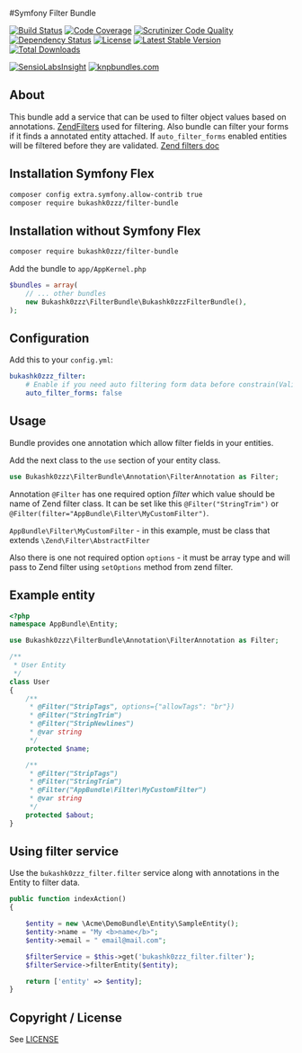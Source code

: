 #Symfony Filter Bundle

[![Build Status](https://img.shields.io/scrutinizer/build/g/Bukashk0zzz/FilterBundle.svg?style=flat-square)](https://travis-ci.org/Bukashk0zzz/FilterBundle)
[![Code Coverage](https://img.shields.io/codecov/c/github/Bukashk0zzz/FilterBundle.svg?style=flat-square)](https://codecov.io/github/Bukashk0zzz/FilterBundle)
[![Scrutinizer Code Quality](https://img.shields.io/scrutinizer/g/Bukashk0zzz/FilterBundle.svg?style=flat-square)](https://scrutinizer-ci.com/g/Bukashk0zzz/FilterBundle/?branch=master)
[![Dependency Status](https://www.versioneye.com/user/projects/56e91ff84e714c0035e76109/badge.svg?style=flat)](https://www.versioneye.com/user/projects/56e91ff84e714c0035e76109)
[![License](https://img.shields.io/packagist/l/Bukashk0zzz/filter-bundle.svg?style=flat-square)](https://packagist.org/packages/Bukashk0zzz/filter-bundle)
[![Latest Stable Version](https://img.shields.io/packagist/v/Bukashk0zzz/filter-bundle.svg?style=flat-square)](https://packagist.org/packages/Bukashk0zzz/filter-bundle)
[![Total Downloads](https://img.shields.io/packagist/dt/Bukashk0zzz/filter-bundle.svg?style=flat-square)](https://packagist.org/packages/Bukashk0zzz/filter-bundle)

[![SensioLabsInsight](https://insight.sensiolabs.com/projects/64a668ef-4f7c-4e53-89f9-a31aff7c315c/small.png)](https://insight.sensiolabs.com/projects/64a668ef-4f7c-4e53-89f9-a31aff7c315c)
[![knpbundles.com](http://knpbundles.com/Bukashk0zzz/FilterBundle/badge-short)](http://knpbundles.com/Bukashk0zzz/FilterBundle)

About
-----
This bundle add a service that can be used to filter object values based on annotations. [ZendFilters](https://github.com/zendframework/zend-filter) used for filtering.
Also bundle can filter your forms if it finds a annotated entity attached. If `auto_filter_forms` enabled entities will be filtered before they are validated.
[Zend filters doc](http://framework.zend.com/manual/current/en/modules/zend.filter.set.html)

Installation Symfony Flex
------------

```bash
composer config extra.symfony.allow-contrib true
composer require bukashk0zzz/filter-bundle
```

Installation without Symfony Flex
------------

```bash
composer require bukashk0zzz/filter-bundle
```

Add the bundle to `app/AppKernel.php`

```php
$bundles = array(
	// ... other bundles
	new Bukashk0zzz\FilterBundle\Bukashk0zzzFilterBundle(),
);
```

Configuration
-------------

Add this to your `config.yml`:

```yaml
bukashk0zzz_filter:
    # Enable if you need auto filtering form data before constrain(Validation) check
    auto_filter_forms: false
```

Usage
------

Bundle provides one annotation which allow filter fields in your entities.

Add the next class to the `use` section of your entity class.

```php
use Bukashk0zzz\FilterBundle\Annotation\FilterAnnotation as Filter;
```

Annotation `@Filter` has one required option *filter* which value should be name of Zend filter class.
It can be set like this `@Filter("StringTrim")` or `@Filter(filter="AppBundle\Filter\MyCustomFilter")`.

`AppBundle\Filter\MyCustomFilter` - in this example, must be class that extends `\Zend\Filter\AbstractFilter`

Also there is one not required option `options` - it must be array type and will pass to Zend filter using `setOptions` method from zend filter. 

Example entity
--------------

```php
<?php
namespace AppBundle\Entity;

use Bukashk0zzz\FilterBundle\Annotation\FilterAnnotation as Filter;

/**
 * User Entity
 */
class User
{
    /**
     * @Filter("StripTags", options={"allowTags": "br"})
     * @Filter("StringTrim")
     * @Filter("StripNewlines")
     * @var string
     */
    protected $name;

    /**
     * @Filter("StripTags")
     * @Filter("StringTrim")
     * @Filter("AppBundle\Filter\MyCustomFilter")
     * @var string
     */
    protected $about;
}

```

Using filter service
--------------------

Use the `bukashk0zzz_filter.filter` service along with annotations in the Entity to filter data.

```php
public function indexAction()
{

    $entity = new \Acme\DemoBundle\Entity\SampleEntity();
    $entity->name = "My <b>name</b>";
    $entity->email = " email@mail.com";

    $filterService = $this->get('bukashk0zzz_filter.filter');
    $filterService->filterEntity($entity);

    return ['entity' => $entity];
}
```

Copyright / License
-------------------

See [LICENSE](https://github.com/bukashk0zzz/FilterBundle/blob/master/LICENSE)
